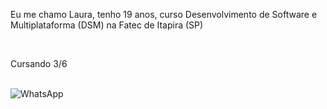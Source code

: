 <p>Eu me chamo Laura, tenho 19 anos, curso Desenvolvimento de Software e Multiplataforma (DSM) na Fatec de Itapira (SP)</p><br>
<p>Cursando 3/6</p><br>
<img src="https://cdn-icons-png.flaticon.com/512/174/174879.png" alt="WhatsApp">
